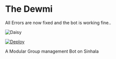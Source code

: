 # The Dewmi
All Errors are now fixed and the bot is working fine..

![Daisy](https://telegra.ph/file/f4705eb42433a60446fc1.jpg)



[![Deploy](https://www.herokucdn.com/deploy/button.svg)](https://heroku.com/deploy?template=https://github.com/SLdevilX/Daisy.git)

A Modular Group management Bot on Sinhala


#
